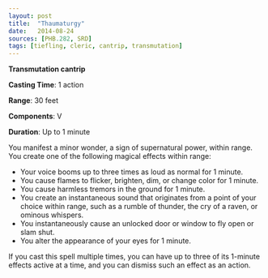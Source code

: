 ```yaml
---
layout: post
title:  "Thaumaturgy"
date:   2014-08-24
sources: [PHB.282, SRD]
tags: [tiefling, cleric, cantrip, transmutation]
---
```


**Transmutation cantrip**

**Casting Time**: 1 action

**Range**: 30 feet

**Components**: V

**Duration**: Up to 1 minute

You manifest a minor wonder, a sign of supernatural power, within range. You create one of the following magical effects within range:

* Your voice booms up to three times as loud as normal for 1 minute.
* You cause flames to flicker, brighten, dim, or change color for 1 minute.
* You cause harmless tremors in the ground for 1 minute.
* You create an instantaneous sound that originates from a point of your choice within range, such as a rumble of thunder, the cry of a raven, or ominous whispers.
* You instantaneously cause an unlocked door or window to fly open or slam shut.
* You alter the appearance of your eyes for 1 minute. 

If you cast this spell multiple times, you can have up to three of its 1-minute effects active at a time, and you can dismiss such an effect as an action.
